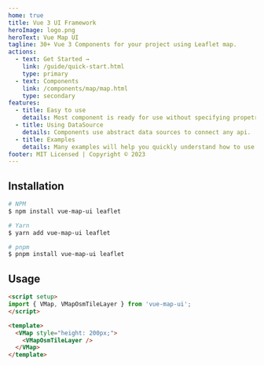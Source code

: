 ```yaml
---
home: true
title: Vue 3 UI Framework
heroImage: logo.png
heroText: Vue Map UI
tagline: 30+ Vue 3 Components for your project using Leaflet map.
actions:
  - text: Get Started →
    link: /guide/quick-start.html
    type: primary
  - text: Components
    link: /components/map/map.html
    type: secondary
features:
  - title: Easy to use
    details: Most component is ready for use without specifying propetries.
  - title: Using DataSource
    details: Сomponents use abstract data sources to connect any api.
  - title: Examples
    details: Many examples will help you quickly understand how to use components.
footer: MIT Licensed | Copyright © 2023
---
```


## Installation

```bash
# NPM
$ npm install vue-map-ui leaflet

# Yarn
$ yarn add vue-map-ui leaflet

# pnpm
$ pnpm install vue-map-ui leaflet
```

## Usage

```html
<script setup>
import { VMap, VMapOsmTileLayer } from 'vue-map-ui';
</script>

<template>
  <VMap style="height: 200px;">
    <VMapOsmTileLayer />
  </VMap>
</template>
```
